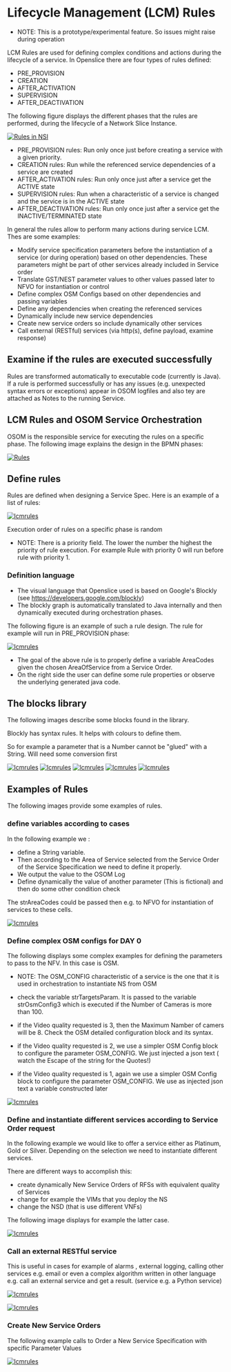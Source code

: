 # Lifecycle Management (LCM) Rules 

* NOTE: This is a prototype/experimental feature. So issues might raise during operation

LCM Rules are used for defining complex conditions and actions during the lifecycle of a service. In Openslice there are four types of rules defined:

* PRE_PROVISION
* CREATION
* AFTER_ACTIVATION 
* SUPERVISION 
* AFTER_DEACTIVATION 


The following figure displays the different phases that the rules are performed, during the lifecycle of a Network Slice Instance.

[![Rules in NSI](../images/lcm/lcmfig1.png)](../images/lcm/lcmfig1.png)

* PRE_PROVISION rules: Run only once just before creating a service with a given priority. 
* CREATION rules: Run while the referenced service dependencies of a service are created
* AFTER_ACTIVATION rules: Run only once just after a service get the ACTIVE state
* SUPERVISION rules: Run when a characteristic of a service is changed and the service is in the ACTIVE state 
* AFTER_DEACTIVATION rules: Run only once just after a service get the INACTIVE/TERMINATED state 

In general the rules allow to perform many actions during service LCM. Thes are some examples:

* Modify service specification parameters before the instantiation of a service (or during operation) based on other dependencies. These parameters might be part of other services already included in Service order
* Translate GST/NEST parameter values to other values passed later to NFVO for instantiation or control
* Define complex OSM Configs based on other dependencies and passing variables
* Define any dependencies when creating the referenced services
* Dynamically include new service dependencies
* Create new service orders so include dynamically other services
* Call external (RESTful) services (via http(s), define payload, examine response)




## Examine if the rules are executed successfully 

Rules are transformed automatically to executable code (currently is Java). If a rule is performed successfully  or has any issues (e.g. unexpected syntax errors or exceptions) appear in OSOM logfiles and also tey are attached as Notes to the running Service.

## LCM Rules and OSOM Service Orchestration

OSOM is the responsible service for executing the rules on a specific phase. The following image explains the design in the BPMN phases:


[![Rules](../images/lcm/lcmfig1_osom.png)](../images/lcm/lcmfig1_osom.png)



## Define rules

Rules are defined when designing a Service Spec. Here is an example of a list of rules:


[![lcmrules](../images/lcm/lcmfig2.png)](../images/lcm/lcmfig2.png)

Execution order of rules on a specific phase is random

* NOTE: There is a priority field. The lower the number the highest the priority of rule execution. For example Rule with priority 0 will run before rule with priority 1.


### Definition language

* The visual language that Openslice used is based on Google's Blockly (see https://developers.google.com/blockly)
* The blockly graph is automatically translated to Java internally and then dynamically executed during orchestration phases.

The following figure is an example of such a rule design. The rule for example will run in PRE_PROVISION phase:

[![lcmrules](../images/lcm/lcmfig3.png)](../images/lcm/lcmfig3.png)

* The goal of the above rule is to properly define a variable AreaCodes given the chosen AreaOfService from a Service Order.
* On the right side the user can define some rule properties or observe the underlying generated java code.


## The blocks library

The following images describe some blocks found in the library.

Blockly has syntax rules. It helps with colours to define them. 

So for example a parameter that is a Number cannot be "glued" with a String. Will need some conversion first

[![lcmrules](../images/lcm/lcmfig4.png)](../images/lcm/lcmfig4.png)
[![lcmrules](../images/lcm/lcmfig5.png)](../images/lcm/lcmfig5.png)
[![lcmrules](../images/lcm/lcmfig6.png)](../images/lcm/lcmfig6.png)
[![lcmrules](../images/lcm/lcmfig7.png)](../images/lcm/lcmfig7.png)
[![lcmrules](../images/lcm/lcmfig8.png)](../images/lcm/lcmfig8.png)

## Examples of Rules


The following images provide some examples of rules.

### define variables according to cases

In the following example we :

* define a String variable. 
* Then according to the Area of Service selected from the Service Order of the Service Specification we need to define it properly.
* We output the value to the OSOM Log
* Define dynamically the value of another parameter (This is fictional) and then do some other condition check

The strAreaCodes could be passed then e.g. to NFVO for instantiation of services to these cells.


[![lcmrules](../images/lcm/lcmfig9.png)](../images/lcm/lcmfig9.png)



### Define complex OSM configs for DAY 0

The following displays some complex examples for defining the parameters to pass to the NFV. In this case is OSM.

* NOTE: The OSM_CONFIG characteristic of a service is the one that it is used in orchestration to instantiate NS from OSM

* check the variable strTargetsParam. It is passed to the variable strOsmConfig3 which is executed if the Number of Cameras is more than 100. 
* if the Video quality requested is 3, then the Maximum Namber of camers will be 8. Check the OSM detailed configuration block and its syntax.
* if the Video quality requested is 2, we use a simpler OSM Config block to configure the parameter OSM_CONFIG. We just injected a json text ( watch the Escape of the string for the Quotes!)
* if the Video quality requested is 1, again we use a simpler OSM Config block to configure the parameter OSM_CONFIG. We use as injected json text a variable constructed later


[![lcmrules](../images/lcm/lcmfig10.png)](../images/lcm/lcmfig10.png)


### Define and instantiate different services according to Service Order request

In the following example we would like to offer a service either as Platinum, Gold or Silver. Depending on the selection we need to instantiate different services.

There are different ways to accomplish this:

* create dynamically New Service Orders of RFSs with equivalent quality of Services
* change for example the VIMs that you deploy the NS
* change the NSD (that is use different VNFs)

The following image displays for example the latter case.

[![lcmrules](../images/lcm/lcmfig11.png)](../images/lcm/lcmfig11.png)


### Call an external RESTful service

This is useful in cases for example of alarms , external logging, calling other services e.g. email or even a complex algorithm written in other language e.g. call an external service and get a result. (service e.g. a Python service)


[![lcmrules](../images/lcm/lcmfig12.png)](../images/lcm/lcmfig12.png)

[![lcmrules](../images/lcm/lcmfig13.png)](../images/lcm/lcmfig13.png)

### Create New Service Orders

The following example calls to Order a New Service Specification with specific Parameter Values

[![lcmrules](../images/lcm/lcmfig14.png)](../images/lcm/lcmfig14.png)





